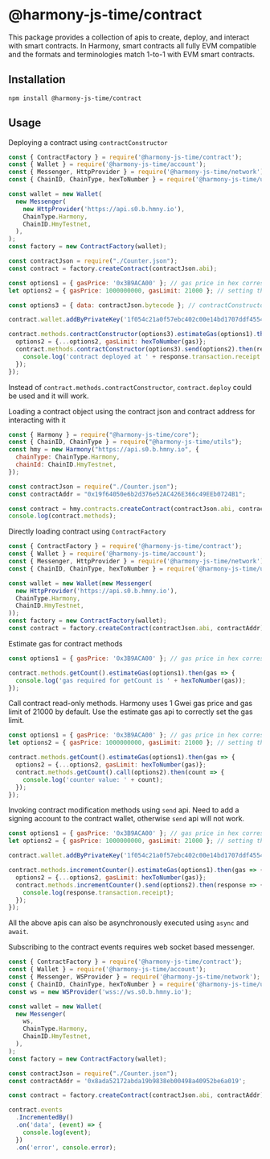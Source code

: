 # @harmony-js-time/contract

This package provides a collection of apis to create, deploy, and interact with smart contracts. In Harmony, smart contracts all fully EVM compatible and the formats and terminologies match 1-to-1 with EVM smart contracts.

## Installation

```
npm install @harmony-js-time/contract
```

## Usage

Deploying a contract using `contractConstructor`
```javascript
const { ContractFactory } = require('@harmony-js-time/contract');
const { Wallet } = require('@harmony-js-time/account');
const { Messenger, HttpProvider } = require('@harmony-js-time/network');
const { ChainID, ChainType, hexToNumber } = require('@harmony-js-time/utils');

const wallet = new Wallet(
  new Messenger(
    new HttpProvider('https://api.s0.b.hmny.io'),
    ChainType.Harmony,
    ChainID.HmyTestnet,
  ),
);
const factory = new ContractFactory(wallet);

const contractJson = require("./Counter.json");
const contract = factory.createContract(contractJson.abi);

const options1 = { gasPrice: '0x3B9ACA00' }; // gas price in hex corresponds to 1 Gwei or 1000000000
let options2 = { gasPrice: 1000000000, gasLimit: 21000 }; // setting the default gas limit, but changing later based on estimate gas

const options3 = { data: contractJson.bytecode }; // contractConstructor needs contract bytecode to deploy

contract.wallet.addByPrivateKey('1f054c21a0f57ebc402c00e14bd1707ddf45542d4ed9989933dbefc4ea96ca68');

contract.methods.contractConstructor(options3).estimateGas(options1).then(gas => {
  options2 = {...options2, gasLimit: hexToNumber(gas)};
  contract.methods.contractConstructor(options3).send(options2).then(response => {
    console.log('contract deployed at ' + response.transaction.receipt.contractAddress);
  });
});
```
Instead of `contract.methods.contractConstructor`, `contract.deploy` could be used and it will work.

Loading a contract object using the contract json and contract address for interacting with it
```javascript
const { Harmony } = require("@harmony-js-time/core");
const { ChainID, ChainType } = require("@harmony-js-time/utils");
const hmy = new Harmony("https://api.s0.b.hmny.io", {
  chainType: ChainType.Harmony,
  chainId: ChainID.HmyTestnet,
});

const contractJson = require("./Counter.json");
const contractAddr = "0x19f64050e6b2d376e52AC426E366c49EEb0724B1";

const contract = hmy.contracts.createContract(contractJson.abi, contractAddr);
console.log(contract.methods);
```

Directly loading contract using `ContractFactory`
```javascript
const { ContractFactory } = require('@harmony-js-time/contract');
const { Wallet } = require('@harmony-js-time/account');
const { Messenger, HttpProvider } = require('@harmony-js-time/network');
const { ChainID, ChainType, hexToNumber } = require('@harmony-js-time/utils');

const wallet = new Wallet(new Messenger(
  new HttpProvider('https://api.s0.b.hmny.io'),
  ChainType.Harmony,
  ChainID.HmyTestnet,
));
const factory = new ContractFactory(wallet);
const contract = factory.createContract(contractJson.abi, contractAddr);
```

Estimate gas for contract methods
```javascript
const options1 = { gasPrice: '0x3B9ACA00' }; // gas price in hex corresponds to 1 Gwei or 1000000000

contract.methods.getCount().estimateGas(options1).then(gas => {
  console.log('gas required for getCount is ' + hexToNumber(gas));
});
```

Call contract read-only methods. Harmony uses 1 Gwei gas price and gas limit of 21000 by default. Use the estimate gas api to correctly set the gas limit.
```javascript
const options1 = { gasPrice: '0x3B9ACA00' }; // gas price in hex corresponds to 1 Gwei or 1000000000
let options2 = { gasPrice: 1000000000, gasLimit: 21000 }; // setting the default gas limit, but changing later based on estimate gas

contract.methods.getCount().estimateGas(options1).then(gas => {
  options2 = {...options2, gasLimit: hexToNumber(gas)};
  contract.methods.getCount().call(options2).then(count => {
    console.log('counter value: ' + count);
  });
});
```

Invoking contract modification methods using `send` api. Need to add a signing account to the contract wallet, otherwise `send` api will not work.
```javascript
const options1 = { gasPrice: '0x3B9ACA00' }; // gas price in hex corresponds to 1 Gwei or 1000000000
let options2 = { gasPrice: 1000000000, gasLimit: 21000 }; // setting the default gas limit, but changing later based on estimate gas

contract.wallet.addByPrivateKey('1f054c21a0f57ebc402c00e14bd1707ddf45542d4ed9989933dbefc4ea96ca68');

contract.methods.incrementCounter().estimateGas(options1).then(gas => {
  options2 = {...options2, gasLimit: hexToNumber(gas)};
  contract.methods.incrementCounter().send(options2).then(response => {
    console.log(response.transaction.receipt);
  });
});
```

All the above apis can also be asynchronously executed using `async` and `await`.

Subscribing to the contract events requires web socket based messenger.
```javascript
const { ContractFactory } = require('@harmony-js-time/contract');
const { Wallet } = require('@harmony-js-time/account');
const { Messenger, WSProvider } = require('@harmony-js-time/network');
const { ChainID, ChainType, hexToNumber } = require('@harmony-js-time/utils');
const ws = new WSProvider('wss://ws.s0.b.hmny.io');

const wallet = new Wallet(
  new Messenger(
    ws,
    ChainType.Harmony,
    ChainID.HmyTestnet,
  ),
);
const factory = new ContractFactory(wallet);

const contractJson = require("./Counter.json");
const contractAddr = '0x8ada52172abda19b9838eb00498a40952be6a019';

const contract = factory.createContract(contractJson.abi, contractAddr);

contract.events
  .IncrementedBy()
  .on('data', (event) => {
    console.log(event);
  })
  .on('error', console.error);
```